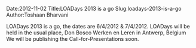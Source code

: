 Date:2012-11-02
Title:LOADays 2013 is a go
Slug:loadays-2013-is-a-go
Author:Toshaan Bharvani

LOADays 2013 is a go, the dates are 6/4/2012 & 7/4/2012.
LOADays will be held in the usual place, Don Bosco Werken en Leren in Antwerp, Belgium
We will be publishing the Call-for-Presentations soon.
